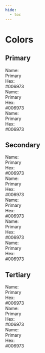```yaml
---
hide:
  - toc
---
```


# **Colors**

## Primary
<div class='flex-container-3'>
  <div class='color-card'>
    <div class='color-sample'></div>
    <div class='color-details'>
      <div class='color-name'>
        <div class='detail-title'>Name:</div>
        <div class='detail-value'>Primary</div>
      </div>
      <div class='color-code'>
        <div class='detail-title'>Hex:</div>
        <div class='detail-value'>#006973</div>
      </div>
    </div>
  </div>
  <div class='color-card'>
    <div class='color-sample'></div>
    <div class='color-details'>
      <div class='color-name'>
        <div class='detail-title'>Name:</div>
        <div class='detail-value'>Primary</div>
      </div>
      <div class='color-code'>
        <div class='detail-title'>Hex:</div>
        <div class='detail-value'>#006973</div>
      </div>
    </div>
  </div>
  <div class='color-card'>
    <div class='color-sample'></div>
    <div class='color-details'>
      <div class='color-name'>
        <div class='detail-title'>Name:</div>
        <div class='detail-value'>Primary</div>
      </div>
      <div class='color-code'>
        <div class='detail-title'>Hex:</div>
        <div class='detail-value'>#006973</div>
      </div>
    </div>
  </div>
</div>

## **Secondary**
<div class='flex-container-3'>
  <div class='color-card'>
    <div class='color-sample'></div>
    <div class='color-details'>
      <div class='color-name'>
        <div class='detail-title'>Name:</div>
        <div class='detail-value'>Primary</div>
      </div>
      <div class='color-code'>
        <div class='detail-title'>Hex:</div>
        <div class='detail-value'>#006973</div>
      </div>
    </div>
  </div>
  <div class='color-card'>
    <div class='color-sample'></div>
    <div class='color-details'>
      <div class='color-name'>
        <div class='detail-title'>Name:</div>
        <div class='detail-value'>Primary</div>
      </div>
      <div class='color-code'>
        <div class='detail-title'>Hex:</div>
        <div class='detail-value'>#006973</div>
      </div>
    </div>
  </div>
  <div class='color-card'>
    <div class='color-sample'></div>
    <div class='color-details'>
      <div class='color-name'>
        <div class='detail-title'>Name:</div>
        <div class='detail-value'>Primary</div>
      </div>
      <div class='color-code'>
        <div class='detail-title'>Hex:</div>
        <div class='detail-value'>#006973</div>
      </div>
    </div>
  </div>
</div>
<div class='flex-container-3'>
  <div class='color-card'>
    <div class='color-sample'></div>
    <div class='color-details'>
      <div class='color-name'>
        <div class='detail-title'>Name:</div>
        <div class='detail-value'>Primary</div>
      </div>
      <div class='color-code'>
        <div class='detail-title'>Hex:</div>
        <div class='detail-value'>#006973</div>
      </div>
    </div>
  </div>
  <div class='color-card'>
    <div class='color-sample'></div>
    <div class='color-details'>
      <div class='color-name'>
        <div class='detail-title'>Name:</div>
        <div class='detail-value'>Primary</div>
      </div>
      <div class='color-code'>
        <div class='detail-title'>Hex:</div>
        <div class='detail-value'>#006973</div>
      </div>
    </div>
  </div>
</div>

## **Tertiary**
<div class='flex-container-3'>
  <div class='color-card'>
    <div class='color-sample'></div>
    <div class='color-details'>
      <div class='color-name'>
        <div class='detail-title'>Name:</div>
        <div class='detail-value'>Primary</div>
      </div>
      <div class='color-code'>
        <div class='detail-title'>Hex:</div>
        <div class='detail-value'>#006973</div>
      </div>
    </div>
  </div>
  <div class='color-card'>
    <div class='color-sample'></div>
    <div class='color-details'>
      <div class='color-name'>
        <div class='detail-title'>Name:</div>
        <div class='detail-value'>Primary</div>
      </div>
      <div class='color-code'>
        <div class='detail-title'>Hex:</div>
        <div class='detail-value'>#006973</div>
      </div>
    </div>
  </div>
  <div class='color-card'>
    <div class='color-sample'></div>
    <div class='color-details'>
      <div class='color-name'>
        <div class='detail-title'>Name:</div>
        <div class='detail-value'>Primary</div>
      </div>
      <div class='color-code'>
        <div class='detail-title'>Hex:</div>
        <div class='detail-value'>#006973</div>
      </div>
    </div>
  </div>
</div>